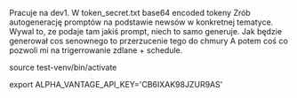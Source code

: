 Pracuje na dev1.
W token_secret.txt base64 encoded tokeny
Zrób autogenerację promptów na podstawie newsów w konkretnej tematyce. Wywal to, ze podaje tam jakiś prompt, niech to samo generuje.
Jak będzie generował cos senownego to przerzucenie tego do chmury
A potem coś co pozwoli mi na trigerrowanie zdlane + schedule.

source test-venv/bin/activate

export ALPHA_VANTAGE_API_KEY='CB6IXAK98JZUR9AS'